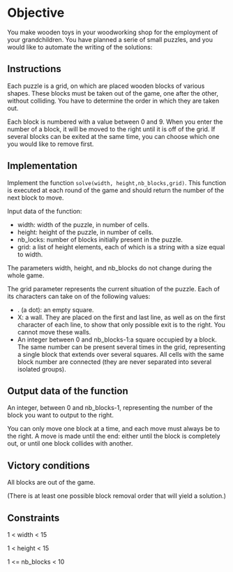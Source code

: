 # Objective

You make wooden toys in your woodworking shop for the employment of your grandchildren. You have planned a serie of small puzzles, and you would like to automate the writing of the solutions:

## Instructions

Each puzzle is a grid, on which are placed wooden blocks of various shapes. These blocks must be taken out of the game, one after the other, without colliding. You have to determine the order in which they are taken out.

Each block is numbered with a value between 0 and 9. When you enter the number of a block, it will be moved to the right until it is off of the grid.
If several blocks can be exited at the same time, you can choose which one you would like to remove first.

## Implementation

Implement the function `solve(width, height,nb_blocks,grid)`. This function is executed at each round of the game and should return the number of the next block to move.

Input data of the function:

- width: width of the puzzle, in number of cells.
- height: height of the puzzle, in number of cells.
- nb_locks: number of blocks initially present in the puzzle.
- grid: a list of height elements, each of which is a string with a size equal to width.

The parameters width, height, and nb_blocks do not change during the whole game.

The grid parameter represents the current situation of the puzzle. Each of its characters can take on of the following values:

- . (a dot): an empty square.
- X: a wall. They are placed on the first and last line, as well as on the first character of each line, to show that only possible exit is to the right. You cannot move these walls.
- An integer between 0 and nb_blocks-1:a square occupied by a block. The same number can be present several times in the grid, representing a single block that extends over several squares. All cells with the same block number are connected (they are never separated into several isolated groups).

## Output data of the function

An integer, between 0 and nb_blocks-1, representing the number of the block you want to output to the right.


You can only move one block at a time, and each move must always be to the right. A move is made until the end: either until the block is completely out, or until one block collides with another.


## Victory conditions

All blocks are out of the game.

(There is at least one possible block removal order that will yield a solution.)


## Constraints

1 < width < 15

1 < height < 15

1 <= nb_blocks < 10


